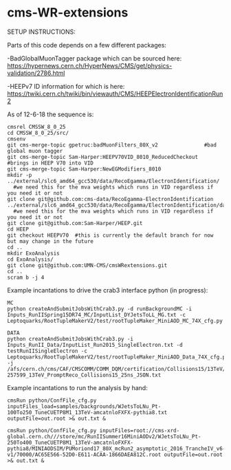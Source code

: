 # cms-WR-extensions

SETUP INSTRUCTIONS:

Parts of this code depends on a few different packages:

-BadGlobalMuonTagger package which can be sourced here:
https://hypernews.cern.ch/HyperNews/CMS/get/physics-validation/2786.html

-HEEPv7 ID information for which is here:
https://twiki.cern.ch/twiki/bin/viewauth/CMS/HEEPElectronIdentificationRun2

As of 12-6-18 the sequence is:
```
cmsrel CMSSW_8_0_25
cd CMSSW_8_0_25/src/
cmsenv
git cms-merge-topic gpetruc:badMuonFilters_80X_v2               #bad global muon tagger
git cms-merge-topic Sam-Harper:HEEPV70VID_8010_ReducedCheckout  #brings in HEEP V70 into VID
git cms-merge-topic Sam-Harper:NewEGModifiers_8010
mkdir -p ../external/slc6_amd64_gcc530/data/RecoEgamma/ElectronIdentification/ 
  #we need this for the mva weights which runs in VID regardless if you need it or not
git clone git@github.com:cms-data/RecoEgamma-ElectronIdentification ../external/slc6_amd64_gcc530/data/RecoEgamma/ElectronIdentification/data 
  #we need this for the mva weights which runs in VID regardless if you need it or not
git clone git@github.com:Sam-Harper/HEEP.git 
cd HEEP
git checkout HEEPV70  #this is currently the default branch for now but may change in the future
cd ..
mkdir ExoAnalysis
cd ExoAnalysis/
git clone git@github.com:UMN-CMS/cmsWRextensions.git
cd ..
scram b -j 4
```

Example incantations to drive the crab3 interface python (in progress):
```
MC
python createAndSubmitJobsWithCrab3.py -d runBackgroundMC -i Inputs_RunIISpring15DR74_MC/InputList_DYJetsToLL_MG.txt -c Leptoquarks/RootTupleMakerV2/test/rootTupleMaker_MiniAOD_MC_74X_cfg.py

DATA
python createAndSubmitJobsWithCrab3.py -i Inputs_RunII_Data/InputList_Run2015_SingleElectron.txt -d testRunIISingleElectron -c Leptoquarks/RootTupleMakerV2/test/rootTupleMaker_MiniAOD_Data_74X_cfg.py -j  /afs/cern.ch/cms/CAF/CMSCOMM/COMM_DQM/certification/Collisions15/13TeV/Cert_246908-257599_13TeV_PromptReco_Collisions15_25ns_JSON.txt
```
Example incantations to run the analysis by hand:
```
cmsRun python/ConfFile_cfg.py inputFiles_load=samples/backgrounds/WJetsToLNu_Pt-100To250_TuneCUETP8M1_13TeV-amcatnloFXFX-pythia8.txt outputFile=out.root >& out.txt &

cmsRun python/ConfFile_cfg.py inputFiles=root://cms-xrd-global.cern.ch///store/mc/RunIISummer16MiniAODv2/WJetsToLNu_Pt-250To400_TuneCUETP8M1_13TeV-amcatnloFXFX-pythia8/MINIAODSIM/PUMoriond17_80X_mcRun2_asymptotic_2016_TrancheIV_v6-v1/70000/AC65E566-52D0-E611-ACAA-1866DAEA812C.root outputFile=out.root >& out.txt &
```
